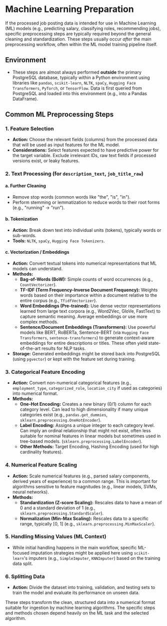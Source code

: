 # Machine Learning Preparation

If the processed job posting data is intended for use in Machine Learning (ML) models (e.g., predicting salary, classifying roles, recommending jobs), specific preprocessing steps are typically required beyond the general cleaning and standardization. These steps usually occur *after* the main preprocessing workflow, often within the ML model training pipeline itself.

## Environment

*   These steps are almost always performed **outside** the primary PostgreSQL database, typically within a Python environment using libraries like `pandas`, `scikit-learn`, `NLTK`, `spaCy`, `Hugging Face Transformers`, `PyTorch`, or `TensorFlow`. Data is first queried from PostgreSQL and loaded into this environment (e.g., into a Pandas DataFrame).

## Common ML Preprocessing Steps

### 1. Feature Selection
*   **Action:** Choose the relevant fields (columns) from the processed data that will be used as input features for the ML model.
*   **Considerations:** Select features expected to have predictive power for the target variable. Exclude irrelevant IDs, raw text fields if processed versions exist, or leaky features.

### 2. Text Processing (for `description_text`, `job_title_raw`)

#### a. Further Cleaning
*   Remove stop words (common words like "the", "is", "in").
*   Perform stemming or lemmatization to reduce words to their root forms (e.g., "running" -> "run").

#### b. Tokenization
*   **Action:** Break down text into individual units (tokens), typically words or sub-words.
*   **Tools:** `NLTK`, `spaCy`, `Hugging Face Tokenizers`.

#### c. Vectorization / Embeddings
*   **Action:** Convert textual tokens into numerical representations that ML models can understand.
*   **Methods:**
    *   **Bag-of-Words (BoW):** Simple counts of word occurrences (e.g., `CountVectorizer`).
    *   **TF-IDF (Term Frequency-Inverse Document Frequency):** Weights words based on their importance within a document relative to the entire corpus (e.g., `TfidfVectorizer`).
    *   **Word Embeddings (Pre-trained):** Use dense vector representations learned from large text corpora (e.g., Word2Vec, GloVe, FastText) to capture semantic meaning. Average embeddings or use more complex methods.
    *   **Sentence/Document Embeddings (Transformers):** Use powerful models like BERT, RoBERTa, Sentence-BERT (via `Hugging Face Transformers`, `sentence-transformers`) to generate context-aware embeddings for entire descriptions or titles. These often yield state-of-the-art results for NLP tasks.
*   **Storage:** Generated embeddings might be stored back into PostgreSQL (using `pgvector`) or kept with the feature set during training.

### 3. Categorical Feature Encoding
*   **Action:** Convert non-numerical categorical features (e.g., `employment_type`, `categorized_role`, `location_city` if used as categories) into numerical format.
*   **Methods:**
    *   **One-Hot Encoding:** Creates a new binary (0/1) column for each category level. Can lead to high dimensionality if many unique categories exist (e.g., `pandas.get_dummies`, `sklearn.preprocessing.OneHotEncoder`).
    *   **Label Encoding:** Assigns a unique integer to each category level. Can imply an ordinal relationship that might not exist, often less suitable for nominal features in linear models but sometimes used in tree-based models. (`sklearn.preprocessing.LabelEncoder`).
    *   **Other Methods:** Target Encoding, Hashing Encoding (used for high cardinality features).

### 4. Numerical Feature Scaling
*   **Action:** Scale numerical features (e.g., parsed salary components, derived years of experience) to a common range. This is important for algorithms sensitive to feature magnitudes (e.g., linear models, SVMs, neural networks).
*   **Methods:**
    *   **Standardization (Z-score Scaling):** Rescales data to have a mean of 0 and a standard deviation of 1 (e.g., `sklearn.preprocessing.StandardScaler`).
    *   **Normalization (Min-Max Scaling):** Rescales data to a specific range, typically [0, 1] (e.g., `sklearn.preprocessing.MinMaxScaler`).

### 5. Handling Missing Values (ML Context)
*   While initial handling happens in the main workflow, specific ML-focused imputation strategies might be applied here using `scikit-learn`'s imputers (e.g., `SimpleImputer`, `KNNImputer`) based on the training data split.

### 6. Splitting Data
*   **Action:** Divide the dataset into training, validation, and testing sets to train the model and evaluate its performance on unseen data.

These steps transform the clean, structured data into a numerical format suitable for ingestion by machine learning algorithms. The specific steps and methods chosen depend heavily on the ML task and the selected algorithm.